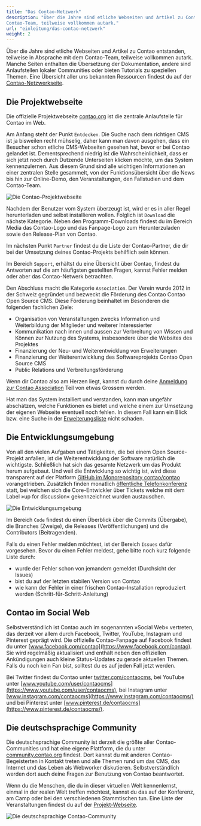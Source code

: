 ```yaml
---
title: "Das Contao-Netzwerk"
description: "Über die Jahre sind etliche Webseiten und Artikel zu Contao entstanden, teilweise in Absprache mit dem 
Contao-Team, teilweise vollkommen autark."
url: "einleitung/das-contao-netzwerk"
weight: 2
---
```


Über die Jahre sind etliche Webseiten und Artikel zu Contao entstanden, teilweise in Absprache mit dem Contao-Team, 
teilweise vollkommen autark. Manche Seiten enthalten die Übersetzung der Dokumentation, andere sind Anlaufstellen 
lokaler Communities oder bieten Tutorials zu speziellen Themen. Eine Übersicht aller uns bekannten Ressourcen findest
du auf der [Contao-Netzwerkseite](https://contao.org/de/netzwerk.html).


## Die Projektwebseite

Die offizielle Projektwebseite [contao.org](https://contao.org/de/) ist die zentrale Anlaufstelle für 
Contao im Web.

Am Anfang steht der Punkt `Entdecken`. Die Suche nach dem richtigen CMS ist ja bisweilen recht mühselig, daher kann man 
davon ausgehen, dass ein Besucher schon etliche CMS-Webseiten gesehen hat, bevor er bei Contao gelandet ist. 
Dementsprechend niedrig ist die Wahrscheinlichkeit, dass er sich jetzt noch durch Dutzende Unterseiten klicken möchte, 
um das System kennenzulernen. Aus diesem Grund sind alle wichtigen Informationen an einer zentralen Stelle gesammelt, 
von der Funktionsübersicht über die News bis hin zur Online-Demo, den Veranstaltungen, den Fallstudien und dem 
Contao-Team.

![Die Contao-Projektwebseite](/introduction/images/de/die-contao-projektwebseite.png)

Nachdem der Benutzer vom System überzeugt ist, wird er es in aller Regel herunterladen und selbst installieren wollen. 
Folglich ist `Download` die nächste Kategorie. Neben den Programm-Downloads findest du im Bereich Media das Contao-Logo 
und das Fanpage-Logo zum Herunterzuladen sowie den Release-Plan von Contao.

Im nächsten Punkt `Partner` findest du die Liste der Contao-Partner, die dir bei der Umsetzung deines Contao-Projekts 
behilflich sein können.

Im Bereich `Support`, erhältst du eine Übersicht über Contao, findest du Antworten auf die am häufigsten gestellten 
Fragen, kannst Fehler melden oder aber das Contao-Netwerk betrachten.

Den Abschluss macht die Kategorie `Association`. Der Verein wurde 2012 in der Schweiz gegründet und bezweckt die 
Förderung des Contao Contao Open Source CMS. Diese Förderung beinhaltet im Besonderen die folgenden fachlichen 
Ziele:
                         
- Organisation von Veranstaltungen zwecks Information und Weiterbildung der Mitglieder und weiterer Interessierter
- Kommunikation nach innen und aussen zur Verbreitung von Wissen und Können zur Nutzung des Systems, insbesondere über 
die Websites des Projektes
- Finanzierung der Neu- und Weiterentwicklung von Erweiterungen
- Finanzierung der Weiterentwicklung des Softwareprojekts Contao Open Source CMS
- Public Relations und Verbreitungsförderung

Wenn dir Contao also am Herzen liegt, kannst du durch deine 
[Anmeldung zur Contao Association](https://association.contao.org/mitglied-werden.html) Teil von etwas Grossem werden.

Hat man das System installiert und verstanden, kann man ungefähr abschätzen, welche Funktionen es bietet und welche
einem zur Umsetzung der eigenen Webseite eventuell noch fehlen. In diesem Fall kann ein Blick bzw. eine Suche in der 
[Erweiterungsliste](https://extensions.contao.org/#/) nicht schaden.


## Die Entwicklungsumgebung

Von all den vielen Aufgaben und Tätigkeiten, die bei einem Open Source-Projekt anfallen, ist die Weiterentwicklung der 
Software natürlich die wichtigste. Schließlich hat sich das gesamte Netzwerk um das Produkt herum aufgebaut. Und weil 
die Entwicklung so wichtig ist, wird diese transparent auf der Platform 
[GitHub im Monorepository contao/contao](https://github.com/contao/contao/) vorangetrieben. Zusätzlich finden monatlich 
[öffentliche Telefonkonferenz](https://contao.org/de/mumble-calls.html) statt, bei welchen sich die Core-Entwickler 
über Tickets welche mit dem Label »up for discussion« gekennzeichnet wurden 
austauschen.

![Die Entwicklungsumgebung](/introduction/images/de/die-entwicklungsumgebung.png)

Im Bereich `Code` findest du einen Überblick über die Commits (Übergabe), die Branches (Zweige), die Releases 
(Veröffentlichungen) und die Contributors (Beitragenden).

Falls du einen Fehler melden möchtest, ist der Bereich `Issues` dafür vorgesehen. Bevor du einen Fehler meldest, gehe 
bitte noch kurz folgende Liste durch:

- wurde der Fehler schon von jemandem gemeldet (Durchsicht der Issues)
- bist du auf der letzten stabilen Version von Contao
- wie kann der Fehler in einer frischen Contao-Installation reproduziert werden (Schritt-für-Schritt-Anleitung)


## Contao im Social Web

Selbstverständlich ist Contao auch im sogenannten »Social Web« vertreten, das derzeit vor allem durch Facebook, Twitter, 
YouTube, Instagram und Pinterest geprägt wird. Die offizielle Contao-Fanpage auf Facebook findest du unter 
[www.facebook.com/contao](https://www.facebook.com/contao). Sie wird regelmäßig aktualisiert und enthält 
neben den offiziellen Ankündigungen auch kleine Status-Updates zu gerade aktuellen Themen. Falls du noch kein Fan bist, 
solltest du es auf jeden Fall jetzt werden.

Bei Twitter findest du Contao unter [twitter.com/contaocms](https://twitter.com/contaocms), bei YouTube unter 
[www.youtube.com/user/contaocms](https://www.youtube.com/user/contaocms), bei Instagram unter 
[www.instagram.com/contaocms](https://www.instagram.com/contaocms/) und bei Pinterest unter 
[www.pinterest.de/contaocms](https://www.pinterest.de/contaocms/).


## Die deutschsprachige Community

Die deutschsprachige Community ist derzeit die größte aller Contao-Communities und hat eine eigene Plattform, die du 
unter [community.contao.org](https://community.contao.org/de/) findest. Dort kannst du mit anderen Contao-Begeisterten 
in Kontakt treten und alle Themen rund um das CMS, das Internet und das Leben als Webworker diskutieren. 
Selbstverständlich werden dort auch deine Fragen zur Benutzung von Contao beantwortet.

Wenn du die Menschen, die du in dieser virtuellen Welt kennenlernst, einmal in der realen Welt treffen möchtest, kannst 
du das auf der Konferenz, am Camp oder bei den verschiedenen Stammtischen tun. Eine Liste der Veranstaltungen findest 
du auf der [Projekt-Webseite](https://contao.org/de/veranstaltungen.html).

![Die deutschsprachige Contao-Community](/introduction/images/de/die-deutschsprachige-contao-community.png)
